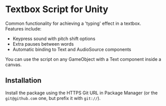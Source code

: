 # Textbox Script for Unity
Common functionality for achieving a 'typing' effect in a textbox. \
Features include:
- Keypress sound with pitch shift options
- Extra pauses between words
- Automatic binding to Text and AudioSource components

You can use the script on any GameObject with a Text component inside a canvas.

## Installation
Install the package using the HTTPS Git URL in Package Manager (or the `git@github.com` one, but prefix it with `git://`).
